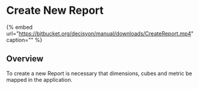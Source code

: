 # Create New Report

{% embed url="https://bitbucket.org/decisyon/manual/downloads/CreateReport.mp4" caption="" %}

## **Overview**

To create a new Report is necessary that dimensions, cubes and metric be mapped in the application.

